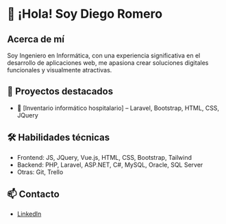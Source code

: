 

<!--
**diegoromeropino/diegoromeropino** is a ✨ _special_ ✨ repository because its `README.md` (this file) appears on your GitHub profile.

Here are some ideas to get you started:

- 🔭 I’m currently working on ...
- 🌱 I’m currently learning ...
- 👯 I’m looking to collaborate on ...
- 🤔 I’m looking for help with ...
- 💬 Ask me about ...
- 📫 How to reach me: ...
- 😄 Pronouns: ...
- ⚡ Fun fact: ...
-->

# 👋 ¡Hola! Soy Diego Romero

## Acerca de mí

Soy Ingeniero en Informática, con una experiencia significativa en el desarrollo de aplicaciones web, me apasiona crear soluciones digitales funcionales y visualmente atractivas.

## 🚀 Proyectos destacados
- 📝 [Inventario informático hospitalario] – Laravel, Bootstrap, HTML, CSS, JQuery

## 🛠️ Habilidades técnicas
- Frontend: JS, JQuery, Vue.js, HTML, CSS, Bootstrap, Tailwind
- Backend: PHP, Laravel, ASP.NET, C#, MySQL, Oracle, SQL Server
- Otras: Git, Trello

## 📫 Contacto
- [LinkedIn](https://www.linkedin.com/in/diego-romero-672350237)


